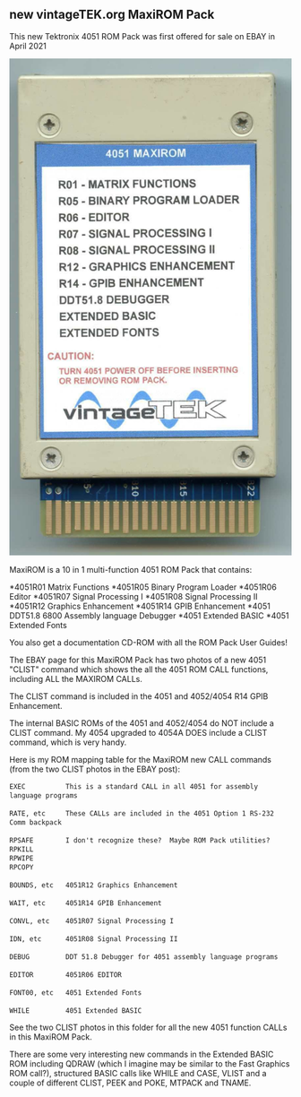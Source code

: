 new vintageTEK.org MaxiROM Pack
-------
This new Tektronix 4051 ROM Pack was first offered for sale on EBAY in April 2021

![vintageTEK.org MaxiROM Pack](./VintageTek%204051%20MaxiRom%20pack.jpg)

MaxiROM is a 10 in 1 multi-function 4051 ROM Pack that contains:

*4051R01 Matrix Functions
*4051R05 Binary Program Loader
*4051R06 Editor
*4051R07 Signal Processing I
*4051R08 Signal Processing II
*4051R12 Graphics Enhancement
*4051R14 GPIB Enhancement
*4051 DDT51.8 6800 Assembly language Debugger
*4051 Extended BASIC
*4051 Extended Fonts


You also get a documentation CD-ROM with all the ROM Pack User Guides!

The EBAY page for this MaxiROM Pack has two photos of a new 4051 "CLIST" command which shows the all the 4051 ROM CALL functions, including ALL the MAXIROM CALLs.

The CLIST command is included in the 4051 and 4052/4054 R14 GPIB Enhancement.

The internal BASIC ROMs of the 4051 and 4052/4054 do NOT include a CLIST command.
My 4054 upgraded to 4054A DOES include a CLIST command, which is very handy.

Here is my ROM mapping table for the MaxiROM new CALL commands (from the two CLIST photos in the EBAY post):

```
EXEC          This is a standard CALL in all 4051 for assembly language programs

RATE, etc     These CALLs are included in the 4051 Option 1 RS-232 Comm backpack

RPSAFE        I don't recognize these?  Maybe ROM Pack utilities?
RPKILL
RPWIPE
RPCOPY

BOUNDS, etc   4051R12 Graphics Enhancement 

WAIT, etc     4051R14 GPIB Enhancement 

CONVL, etc    4051R07 Signal Processing I

IDN, etc      4051R08 Signal Processing II

DEBUG         DDT 51.8 Debugger for 4051 assembly language programs

EDITOR        4051R06 EDITOR

FONT00, etc   4051 Extended Fonts

WHILE         4051 Extended BASIC
```
See the two CLIST photos in this folder for all the new 4051 function CALLs in this MaxiROM Pack.


There are some very interesting new commands in the Extended BASIC ROM including QDRAW (which I imagine may be similar to the Fast Graphics ROM call?), structured BASIC calls like WHILE and CASE, VLIST and a couple of different CLIST, PEEK and POKE, MTPACK and TNAME.

